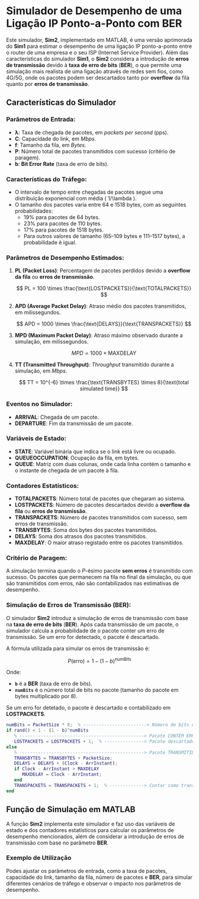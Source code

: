 # Simulador de Desempenho de uma Ligação IP Ponto-a-Ponto com BER

Este simulador, **Sim2**, implementado em MATLAB, é uma versão aprimorada do **Sim1** para estimar o desempenho de uma ligação IP ponto-a-ponto entre o router de uma empresa e o seu ISP (Internet Service Provider). Além das características do simulador **Sim1**, o **Sim2** considera a introdução de **erros de transmissão** devido à **taxa de erro de bits** (**BER**), o que permite uma simulação mais realista de uma ligação através de redes sem fios, como 4G/5G, onde os pacotes podem ser descartados tanto por **overflow** da fila quanto por **erros de transmissão**.

## Características do Simulador

### Parâmetros de Entrada:
- **λ**: Taxa de chegada de pacotes, em _packets per second_ (pps).
- **C**: Capacidade do link, em _Mbps_.
- **f**: Tamanho da fila, em _Bytes_.
- **P**: Número total de pacotes transmitidos com sucesso (critério de paragem).
- **b**: **Bit Error Rate** (taxa de erro de bits).

### Características do Tráfego:
- O intervalo de tempo entre chegadas de pacotes segue uma distribuição exponencial com média \( 1/\lambda \).
- O tamanho dos pacotes varia entre 64 e 1518 bytes, com as seguintes probabilidades:
  - 19% para pacotes de 64 bytes.
  - 23% para pacotes de 110 bytes.
  - 17% para pacotes de 1518 bytes.
  - Para outros valores de tamanho (65–109 bytes e 111–1517 bytes), a probabilidade é igual.


### Parâmetros de Desempenho Estimados:
1. **PL (Packet Loss)**: Percentagem de pacotes perdidos devido a **overflow da fila** ou **erros de transmissão**.

   $$
   PL = 100 \times \frac{\text{LOSTPACKETS}}{\text{TOTALPACKETS}}
   $$

2. **APD (Average Packet Delay)**: Atraso médio dos pacotes transmitidos, em milissegundos.

   $$
   APD = 1000 \times \frac{\text{DELAYS}}{\text{TRANSPACKETS}}
   $$

3. **MPD (Maximum Packet Delay)**: Atraso máximo observado durante a simulação, em milissegundos.

   $$
   MPD = 1000 \times \text{MAXDELAY}
   $$

4. **TT (Transmitted Throughput)**: _Throughput_ transmitido durante a simulação, em _Mbps_.

   $$
   TT = 10^{-6} \times \frac{\text{TRANSBYTES} \times 8}{\text{total simulated time}}
   $$

### Eventos no Simulador:
- **ARRIVAL**: Chegada de um pacote.
- **DEPARTURE**: Fim da transmissão de um pacote.

### Variáveis de Estado:
- **STATE**: Variável binária que indica se o link está livre ou ocupado.
- **QUEUEOCCUPATION**: Ocupação da fila, em bytes.
- **QUEUE**: Matriz com duas colunas, onde cada linha contém o tamanho e o instante de chegada de um pacote à fila.

### Contadores Estatísticos:
- **TOTALPACKETS**: Número total de pacotes que chegaram ao sistema.
- **LOSTPACKETS**: Número de pacotes descartados devido a **overflow da fila** ou **erros de transmissão**.
- **TRANSPACKETS**: Número de pacotes transmitidos com sucesso, sem erros de transmissão.
- **TRANSBYTES**: Soma dos bytes dos pacotes transmitidos.
- **DELAYS**: Soma dos atrasos dos pacotes transmitidos.
- **MAXDELAY**: O maior atraso registado entre os pacotes transmitidos.

### Critério de Paragem:
A simulação termina quando o $P$-ésimo pacote **sem erros** é transmitido com sucesso. Os pacotes que permanecem na fila no final da simulação, ou que são transmitidos com erros, não são contabilizados nas estimativas de desempenho.

### Simulação de Erros de Transmissão (BER):
O simulador **Sim2** introduz a simulação de erros de transmissão com base na **taxa de erro de bits** (**BER**). Após cada transmissão de um pacote, o simulador calcula a probabilidade de o pacote conter um erro de transmissão. Se um erro for detectado, o pacote é descartado.

A fórmula utilizada para simular os erros de transmissão é:

$$
P(\text{erro}) = 1 - (1 - b)^{\text{numBits}}
$$

Onde:
- **`b`** é a **BER** (taxa de erro de bits).
- **`numBits`** é o número total de bits no pacote (tamanho do pacote em bytes multiplicado por 8).

Se um erro for detetado, o pacote é descartado e contabilizado em **LOSTPACKETS**.

```matlab
numBits = PacketSize * 8;  % ------------------------> Número de bits do pacote transmitido
if rand() < 1 - (1 - b)^numBits
   % -----------------------------------------------> Pacote CONTÉM ERRO --> DESCARTAR
   LOSTPACKETS = LOSTPACKETS + 1;  % ---------------> Pacote descartado devido a erro de transmissão
else
   % -----------------------------------------------> Pacote TRANSMITIDO COM SUCESSO --> CONTABILIZAR
   TRANSBYTES = TRANSBYTES + PacketSize;
   DELAYS = DELAYS + (Clock - ArrInstant);
   if Clock - ArrInstant > MAXDELAY
      MAXDELAY = Clock - ArrInstant;
   end
   TRANSPACKETS = TRANSPACKETS + 1;  % -------------> Contar como transmissão bem sucedida
end
```

## Função de Simulação em MATLAB

A função **Sim2** implementa este simulador e faz uso das variáveis de estado e dos contadores estatísticos para calcular os parâmetros de desempenho mencionados, além de considerar a introdução de erros de transmissão com base no parâmetro **BER**.

### Exemplo de Utilização
Podes ajustar os parâmetros de entrada, como a taxa de pacotes, capacidade do link, tamanho da fila, número de pacotes e **BER**, para simular diferentes cenários de tráfego e observar o impacto nos parâmetros de desempenho.
